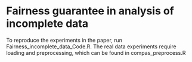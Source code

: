 # Fairness guarantee in analysis of incomplete data

To reproduce the experiments in the paper, run Fairness_incomplete_data_Code.R. The real data experiments require loading and preprocessing, which can be found in compas_preprocess.R
